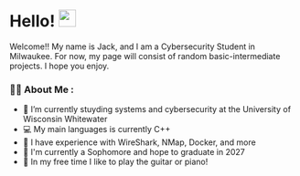 <h1>
  Hello!
  <img src="https://media.giphy.com/media/hvRJCLFzcasrR4ia7z/giphy.gif" width="30px"/>
</h1>

Welcome!! My name is Jack, and I am a Cybersecurity Student in Milwaukee. For now, my page will consist of random basic-intermediate projects. I hope you enjoy.

### 👨‍💻 About Me :
- 🔐 I’m currently stuyding systems and cybersecurity at the University of Wisconsin Whitewater
- 💻 My main languages is currently C++
- 🛜 I have experience with WireShark, NMap, Docker, and more
- 📆 I'm currently a Sophomore and hope to graduate in 2027 
- 🎸 In my free time I like to play the guitar or piano!
  
